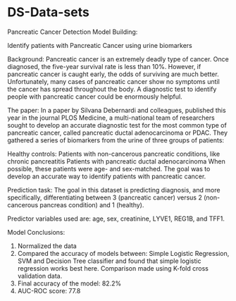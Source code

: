 # DS-Data-sets
Pancreatic Cancer Detection Model Building:

Identify patients with Pancreatic Cancer using urine biomarkers

Background:
Pancreatic cancer is an extremely deadly type of cancer. Once diagnosed, the five-year survival rate is less than 10%. However, if pancreatic cancer is caught early, the odds of surviving are much better. Unfortunately, many cases of pancreatic cancer show no symptoms until the cancer has spread throughout the body. A diagnostic test to identify people with pancreatic cancer could be enormously helpful.

The paper:
In a paper by Silvana Debernardi and colleagues, published this year in the journal PLOS Medicine, a multi-national team of researchers sought to develop an accurate diagnostic test for the most common type of pancreatic cancer, called pancreatic ductal adenocarcinoma or PDAC. They gathered a series of biomarkers from the urine of three groups of patients:

Healthy controls:
Patients with non-cancerous pancreatic conditions, like chronic pancreatitis
Patients with pancreatic ductal adenocarcinoma
When possible, these patients were age- and sex-matched. The goal was to develop an accurate way to identify patients with pancreatic cancer.

Prediction task:
The goal in this dataset is predicting diagnosis, and more specifically, differentiating between 3 (pancreatic cancer) versus 2 (non-cancerous pancreas condition) and 1 (healthy). 

Predictor variables used are: age, sex, creatinine, LYVE1, REG1B, and TFF1.

Model Conclusions:
1. Normalized the data
2. Compared the accuracy of models between: Simple Logistic Regression, SVM and Decision Tree classifier and found that simple logistic regression works best here. Comparison made using K-fold cross validation data.
3. Final accuracy of the model: 82.2%
4. AUC-ROC score: 77.8

